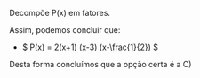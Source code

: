  Decompõe P(x) em fatores. 

  Assim, podemos concluir que: 

  - $ P(x) = 2(x+1) (x-3) (x-\frac{1}{2}) $ 


   Desta forma concluímos que a opção certa é a C)